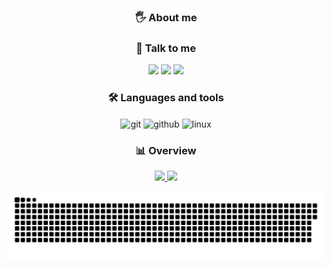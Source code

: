 <div align="center">
  <h3>🖐 About me<h3>
    <p></P>
</div>
    
<div align="center">
    <h3>📩 Talk to me</h3>
    <a href="https://discord.gg/TYNw4X9M" target="_blank"><img src="https://img.shields.io/badge/Discord-7289DA?style=for-the-badge&logo=discord&logoColor=white" target="_blank"></a> 
    <a href = "mailto:contategabrielctt@gmail.com"><img src="https://img.shields.io/badge/Gmail-D14836?style=for-the-badge&logo=gmail&logoColor=white" target="_blank"></a>
    <a href="https://www.linkedin.com/in/coutinho-gabriel/" target="_blank"><img src="https://img.shields.io/badge/-LinkedIn-%230077B5?style=for-the-badge&logo=linkedin&logoColor=white" target="_blank"></a>
</div>
    
<div align="center">
  <h3>🛠 Languages and tools</h3>
    <img align="center" alt="git" height="30" width="40" src="https://cdn.jsdelivr.net/gh/devicons/devicon/icons/git/git-original.svg">
    <img align="center" alt="github" height="30" width="40" src="https://cdn.jsdelivr.net/gh/devicons/devicon/icons/github/github-original.svg">
    <img align="center" alt="linux" height="30" width="40" src="https://cdn.jsdelivr.net/gh/devicons/devicon/icons/linux/linux-original.svg">
</div>

<div align="center">
  <h3>📊 Overview</h3>
    <a href="https://github.com/coutinho-gabriel">
     <img height="135em" src="https://github-readme-stats.vercel.app/api?username=coutinho-gabriel&show_icons=true&theme=tokyonight&include_all_commits=true&count_private=true"/>
      <img height="135em" src="https://github-readme-stats.vercel.app/api/top-langs/?username=coutinho-gabriel&layout=compact&langs_count=7&theme=tokyonight"/>
</div>

<div align="center">

  ![Snake animation](https://github.com/coutinho-gabriel/coutinho-gabriel/blob/output/github-contribution-grid-snake.svg)

</div>
